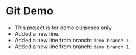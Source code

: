 # Git Demo

- This project is for demo purposes only.
- Added a new line.
- Added a new line from branch: `demo branch 1`.
- Added a new line from branch: `demo branch 1`.